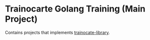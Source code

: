 # Trainocarte Golang Training (Main Project)

Contains projects that implements [trainocate-library](https://github.com/madeindra/trainocate-library).